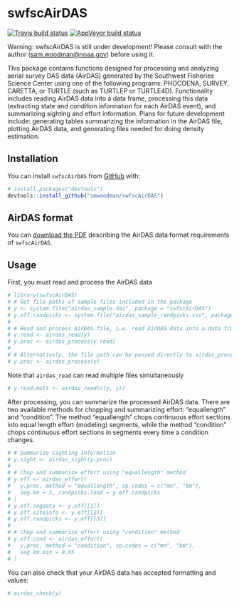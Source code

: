 
<!-- README.md is generated from README.Rmd. Please edit that file -->

# swfscAirDAS

<!-- badges: start -->

[![Travis build
status](https://travis-ci.com/smwoodman/swfscAirDAS.svg?branch=master)](https://travis-ci.com/smwoodman/swfscAirDAS)
[![AppVeyor build
status](https://ci.appveyor.com/api/projects/status/github/smwoodman/swfscAirDAS?branch=master&svg=true)](https://ci.appveyor.com/project/smwoodman/swfscAirDAS)
<!-- badges: end -->

Warning: swfscAirDAS is still under development\! Please consult with
the author (<sam.woodman@noaa.gov>) before using it.

This package contains functions designed for processing and analyzing
aerial survey DAS data (AirDAS) generated by the Southwest Fisheries
Science Center using one of the following programs: PHOCOENA, SURVEY,
CARETTA, or TURTLE (such as TURTLEP or TURTLE4D). Functionality includes
reading AirDAS data into a data frame, processing this data (extracting
state and condition information for each AirDAS event), and summarizing
sighting and effort information. Plans for future development include:
generating tables summarizing the information in the AirDAS file,
plotting AirDAS data, and generating files needed for doing density
estimation.

## Installation

You can install `swfscAirDAS` from [GitHub](https://github.com) with:

``` r
# install.packages("devtools")
devtools::install_github("smwoodman/swfscAirDAS")
```

## AirDAS format

You can [download the
PDF](https://github.com/smwoodman/swfscAirDAS/blob/master/inst/AirDAS_Format.pdf)
describing the AirDAS data format requirements of `swfscAirDAS`.

## Usage

First, you must read and process the AirDAS data

``` r
# library(swfscAirDAS)
# # Get file paths of sample files included in the package
# y <- system.file("airdas_sample.das", package = "swfscAirDAS")
# y.eff.randpicks <- system.file("airdas_sample_randpicks.csv", package = "swfscAirDAS")
# 
# # Read and process AirDAS file, i.e. read AirDAS data into a data frame and add info columns
# y.read <- airdas_read(y)
# y.proc <- airdas_process(y.read)
# 
# # Alternatively, the file path can be passed directly to airdas_process
# y.proc <- airdas_process(y)
```

Note that `airdas_read` can read multiple files simultaneously

``` r
# y.read.mult <- airdas_read(c(y, y))
```

After processing, you can summarize the processed AirDAS data. There are
two available methods for chopping and summarizing effort: “equallength”
and “condition”. The method “equallength” chops continuous effort
sections into equal length effort (modeling) segments, while the method
“condition” chops continuous effort sections in segments every time a
condition changes.

``` r
# # Summarize sighting information
# y.sight <- airdas_sight(y.proc)
# 
# # Chop and summarize effort using "equallength" method
# y.eff <- airdas_effort(
#   y.proc, method = "equallength", sp.codes = c("mn", "bm"), 
#   seg.km = 3, randpicks.load = y.eff.randpicks
# )
# y.eff.segdata <- y.eff[[1]]
# y.eff.siteinfo <- y.eff[[2]]
# y.eff.randpicks <- y.eff[[3]]
# 
# # Chop and summarize effort using "condition" method
# y.eff.cond <- airdas_effort(
#   y.proc, method = "condition", sp.codes = c("mn", "bm"), 
#   seg.km.min = 0.05
# )
```

You can also check that your AirDAS data has accepted formatting and
values:

``` r
# airdas_check(y)
```
